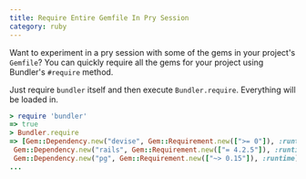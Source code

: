 ```yaml
---
title: Require Entire Gemfile In Pry Session
category: ruby
---
```


Want to experiment in a pry session with some of the gems in your project's
`Gemfile`? You can quickly require all the gems for your project using
Bundler's `#require` method.

Just require `bundler` itself and then execute `Bundler.require`. Everything
will be loaded in.

```ruby
> require 'bundler'
=> true
> Bundler.require
=> [Gem::Dependency.new("devise", Gem::Requirement.new([">= 0"]), :runtime),
 Gem::Dependency.new("rails", Gem::Requirement.new(["= 4.2.5"]), :runtime),
 Gem::Dependency.new("pg", Gem::Requirement.new(["~> 0.15"]), :runtime),
...
```
